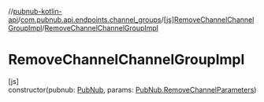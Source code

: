 //[pubnub-kotlin-api](../../../index.md)/[com.pubnub.api.endpoints.channel_groups](../index.md)/[[js]RemoveChannelChannelGroupImpl](index.md)/[RemoveChannelChannelGroupImpl](-remove-channel-channel-group-impl.md)

# RemoveChannelChannelGroupImpl

[js]\
constructor(pubnub: [PubNub](../../[root]/-pub-nub/index.md), params: [PubNub.RemoveChannelParameters](../../[root]/-pub-nub/-remove-channel-parameters/index.md))
